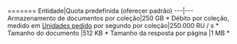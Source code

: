 =======
Entidade|Quota predefinida (oferecer padrão)
---|---
Armazenamento de documentos por coleção|250 GB *
Débito por coleção, medido em [Unidades pedido](../articles/documentdb/documentdb-request-units.md) por segundo por coleção|250.000 RU / s *
Tamanho do documento |512 KB *
Tamanho da resposta por página |1 MB *
